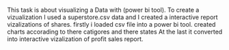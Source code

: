 This task is about visualizing a Data with (power bi tool).
To create a vizualization I used a superstore.csv data and I created a interactive report vizalizations of shares.
firstly i loaded csv file into a power bi tool. created charts accorading to there catigores and there states At the last it converted into interactive vizalization of profit sales report.
